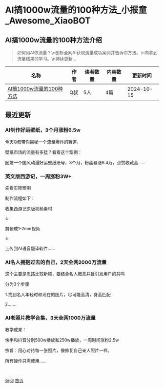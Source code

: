 # AI搞1000w流量的100种方法_小报童_Awesome_XiaoBOT

## AI搞1000w流量的100种方法介绍
> 如何用AI做流量？\n剖析全网AI获取流量成功案例并告诉你方法。\n向拿到流量结果的学习。\n持续更新...  
  


|名称|作者|读者数量|内容数量|更新时间|
|---|---|---|---|---|
|[AI搞1000w流量的100种方法](https://xiaobot.net/p/AI007?refer=9c3f1c95-a052-465a-9902-f6d75080262a)|Q叔|5人|4篇|2024-10-15|

## 最近更新
### AI制作好运壁纸，3个月涨粉6.5w

今天Q叔带你揭秘一个流量爆炸的赛道，

壁纸市场的流量有多猛？看看这个案例：

圈友一个国风动漫好运壁纸账号，3个月，粉丝暴涨6.4万，点赞收藏高......

### 英文版西游记，一周涨粉3W+

先看实际案例

制作流程如下：

收集西游记原版视频素材

↓

剪辑成1-2min视频

↓

上传到AI语音翻译软件......

### AI名人拥抱过去的自己，2天全网2000万流量

这个主要是思路比较新颖，要结合名人概念并且引发用户的共鸣

分为3个步骤

1.找到名人年轻时和现在的图片，尽可能高清，身高匹配

2.......

### AI老照片教学合集，3天全网1000万流量

教学成果：

快手和抖音分别500w播放和250w播放，一周时间涨粉2.5w

宗旨：用心对待每一张照片，像修复自己亲人照片一样。

所有操作只需使用......


<a href="https://github.com/Reno9527/awesome-xiaobot" style="color: white; text-decoration: none;">awesome-xiaobot</a>

返回 [首页](../README.md)
